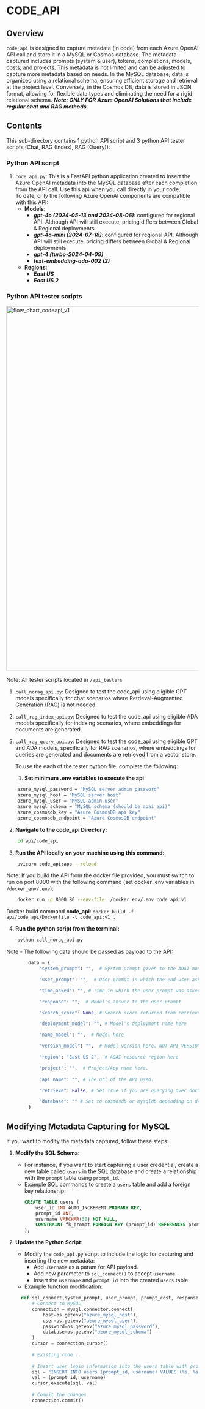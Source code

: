 # CODE_API  
  
## Overview  
`code_api` is designed to capture metadata (in code) from each Azure OpenAI API call and store it in a MySQL or Cosmos database. The metadata captured includes prompts (system & user), tokens, completions, models, costs, and projects. This metadata is not limited and can be adjusted to capture more metadata based on needs. In the MySQL database, data is organized using a relational schema, ensuring efficient storage and retrieval at the project level. Conversely, in the Cosmos DB, data is stored in JSON format, allowing for flexible data types and eliminating the need for a rigid relational schema.
***Note: ONLY FOR Azure OpenAI Solutions that include regular chat and RAG methods***.  
  
## Contents  
This sub-directory contains 1 python API script and 3 python API tester scripts (Chat, RAG (Index), RAG (Query)):  
### Python API script
1. `code_api.py`: This is a FastAPI python application created to insert the Azure OpenAI metadata into the MySQL database after each completion from the API call. 
Use this api when you call directly in your code.  
    To date, only the following Azure OpenAI components are compatible with this API:  
    - **Models**:  
        - ***gpt-4o (2024-05-13 and 2024-08-06)***: configured for regional API. Although API will still execute, pricing differs between Global & Regional deployments. 
        - ***gpt-4o-mini (2024-07-18)***: configured for regional API. Although API will still execute, pricing differs between Global & Regional deployments. 
        - ***gpt-4 (turbo-2024-04-09)***
        - ***text-embedding-ada-002 (2)***
    - **Regions**:  
        - ***East US***
        - ***East US 2***
### Python API tester scripts 

<img width="953" alt="flow_chart_codeapi_v1" src="https://github.com/user-attachments/assets/3f843fca-12fb-41ef-8002-c6a339a1b891">

Note: All tester scripts located in `/api_testers`
1. `call_norag_api.py`: Designed to test the code_api using eligible GPT models specifically for chat scenarios where Retrieval-Augmented Generation (RAG) is not needed. 
2. `call_rag_index_api.py`: Designed to test the code_api using eligible ADA models specifically 
for indexing scenarios, where embeddings for documents are generated. 
3. `call_rag_query_api.py`: Designed to test the code_api using eligible GPT and ADA models, specifically for RAG scenarios, where embeddings for queries are generated and documents are retrieved from a vector store.
    
    To use the each of the tester python file, complete the following:  
    1. **Set minimum .env variables to execute the api**  
```sh  
    azure_mysql_password = "MySQL server admin password"  
    azure_mysql_host = "MySQL server host"  
    azure_mysql_user = "MySQL admin user"  
    azure_mysql_schema = "MySQL schema (should be aoai_api)"  
    azure_cosmosdb_key = "Azure CosmosDB api key"
    azure_cosmosdb_endpoint = "Azure CosmosDB endpoint"
```  
2. **Navigate to the code_api Directory:**  
```sh  
    cd api/code_api 
```  
3. **Run the API locally on your machine using this command:**  
```sh  
    uvicorn code_api:app --reload  
```  
Note: If you build the API from the docker file provided, you must switch to run on port 8000 with the following command (set docker .env variables in `/docker_env/.env`):  
```sh  
    docker run -p 8000:80 --env-file ./docker_env/.env code_api:v1  
```  
Docker build command **code_api**: `docker build -f api/code_api/Dockerfile -t code_api:v1 .` 

4. **Run the python script from the terminal:**  
```sh  
    python call_norag_api.py  
```  
    
Note - The following data should be passed as payload to the API:
```python 
        data = {  
            "system_prompt": "",  # System prompt given to the AOAI model.

            "user_prompt": "",  # User prompt in which the end-user asks the model. 

            "time_asked": "", # Time in which the user prompt was asked.

            "response": "",  # Model's answer to the user prompt

            "search_score": None, # Search score returned from retrieved docs in Azure AI Search index

            "deployment_model": "", # Model's deployment name here

            "name_model": "",  # Model here

            "version_model": "",  # Model version here. NOT API VERSION.

            "region": "East US 2",  # AOAI resource region here

            "project": "",  # Project/App name here.
            
            "api_name": "", # The url of the API used. 

            "retrieve": False, # Set True if you are querying over documents in vector store. 

            "database": "" # Set to cosmosdb or mysqldb depending on desired platform
        }  
```
  
## Modifying Metadata Capturing for MySQL 
  
If you want to modify the metadata captured, follow these steps:  
  
1. **Modify the SQL Schema**:  
    - For instance, if you want to start capturing a user credential, create a new table called `users` in the SQL database and create a relationship with the `prompt` table using `prompt_id`.  
    - Example SQL commands to create a `users` table and add a foreign key relationship:  
      ```sql  
      CREATE TABLE users (  
          user_id INT AUTO_INCREMENT PRIMARY KEY,  
          prompt_id INT,  
          username VARCHAR(50) NOT NULL,     
          CONSTRAINT fk_prompt FOREIGN KEY (prompt_id) REFERENCES prompt(prompt_id)  
      );  
      ```  
  
2. **Update the Python Script**:  
    - Modify the `code_api.py` script to include the logic for capturing and inserting the new metadata:
        - Add `username` as a param for API payload.
        - Add new parameter to `sql_connect()` to accept `username`.    
      - Insert the `username` and `prompt_id` into the created `users` table. 
    - Example function modification:  
    ```python  
      def sql_connect(system_prompt, user_prompt, prompt_cost, response, completion_cost, deployment_model, prompt_token_count, response_token_count, project, username):  
          # Connect to MySQL  
          connection = mysql.connector.connect(  
              host=os.getenv("azure_mysql_host"),  
              user=os.getenv("azure_mysql_user"),  
              password=os.getenv("azure_mysql_password"),  
              database=os.getenv("azure_mysql_schema")  
          )  
          cursor = connection.cursor()  
  
          # Existing code...  
  
          # Insert user login information into the users table with prompt_id (comes from the latest prompt_id inserted)  
          sql = "INSERT INTO users (prompt_id, username) VALUES (%s, %s)"  
          val = (prompt_id, username)  
          cursor.execute(sql, val)  
  
          # Commit the changes  
          connection.commit()  
      ```  


